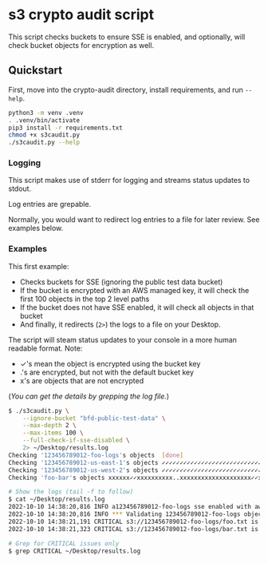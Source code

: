 # s3 crypto audit script

This script checks buckets to ensure SSE is enabled, and optionally, will check bucket objects for encryption as well.

## Quickstart

First, move into the crypto-audit directory, install requirements, and run `--help`.

```sh
python3 -m venv .venv
. .venv/bin/activate
pip3 install -r requirements.txt
chmod +x s3caudit.py
./s3caudit.py --help
```

### Logging

This script makes use of stderr for logging and streams status updates to stdout.

Log entries are grepable.

Normally, you would want to redirect log entries to a file for later review. See examples below.

### Examples

This first example:

- Checks buckets for SSE (ignoring the public test data bucket)
- If the bucket is encrypted with an AWS managed key, it will check the first 100 objects in the top 2 level paths
- If the bucket does not have SSE enabled, it will check all objects in that bucket
- And finally, it redirects (`2>`) the logs to a file on your Desktop.

The script will steam status updates to your console in a more human readable format. Note:

- ✓'s mean the object is encrypted using the bucket key
- .'s are encrypted, but not with the default bucket key
- x's are objects that are not encrypted

(_You can get the details by grepping the log file._)

```sh
$ ./s3caudit.py \
    --ignore-bucket "bfd-public-test-data" \
    --max-depth 2 \
    --max-items 100 \
    --full-check-if-sse-disabled \
    2> ~/Desktop/results.log
Checking '123456789012-foo-logs's objects  [done]
Checking '123456789012-us-east-1's objects ✓✓✓✓✓✓✓✓✓✓✓✓✓✓✓✓✓✓✓✓✓✓✓✓✓✓✓✓✓✓✓✓✓✓✓✓✓✓✓✓✓✓✓✓✓✓✓✓✓✓✓✓✓✓✓✓✓[done]
Checking '123456789012-us-west-2's objects ✓✓✓✓✓✓✓✓✓✓✓✓✓✓✓✓✓✓✓✓✓✓✓✓✓✓✓✓✓✓✓✓✓✓✓✓✓✓✓✓✓✓✓✓✓✓✓✓✓✓✓✓✓✓✓✓✓[done]
Checking 'foo-bar's objects xxxxxx✓✓xxxxxxxxxx..xxxxxxxxxxxxxxxxxxxx✓✓xxxxxxxxxxxxxxxx✓✓xxxxxxxxxxxx[done]

# Show the logs (tail -f to follow)
$ cat ~/Desktop/results.log
2022-10-10 14:38:20,816 INFO a123456789012-foo-logs sse enabled with aws managed key (AES256)
2022-10-10 14:38:20,816 INFO *** Validating 123456789012-foo-logs objects (max_depth=2, max_items=100, prefix=)
2022-10-10 14:38:21,191 CRITICAL s3://123456789012-foo-logs/foo.txt is not encrypted!
2022-10-10 14:38:21,323 CRITICAL s3://123456789012-foo-logs/bar.txt is not encrypted!

# Grep for CRITICAL issues only
$ grep CRITICAL ~/Desktop/results.log

```
